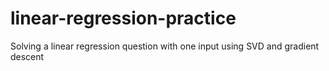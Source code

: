 # linear-regression-practice
Solving a linear regression question with one input using SVD and gradient descent
